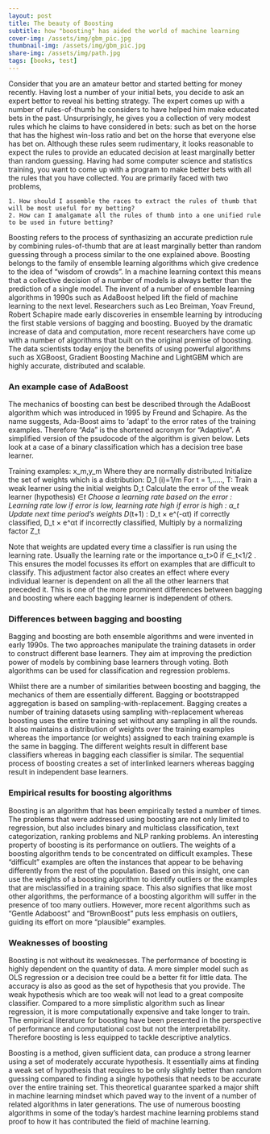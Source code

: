 ```yaml
---
layout: post
title: The beauty of Boosting
subtitle: how "boosting" has aided the world of machine learning
cover-img: /assets/img/gbm_pic.jpg
thumbnail-img: /assets/img/gbm_pic.jpg
share-img: /assets/img/path.jpg
tags: [books, test]
---
```


Consider that you are an amateur bettor and started betting for money recently. Having lost a number of your initial bets, you decide to ask an expert bettor to reveal his betting strategy. The expert comes up with a number of rules-of-thumb he considers to have helped him make educated bets in the past. Unsurprisingly, he gives you a collection of very modest rules which he claims to have considered in bets: such as bet on the horse that has the highest win-loss ratio and bet on the horse that everyone else has bet on.  Although these rules seem rudimentary, it looks reasonable to expect the rules to provide an educated decision at least marginally better than random guessing. Having had some computer science and statistics training, you want to come up with a program to make better bets with all the rules that you have collected. You are primarily faced with two problems,

	1. How should I assemble the races to extract the rules of thumb that will be most useful for my betting?
	2. How can I amalgamate all the rules of thumb into a one unified rule to be used in future betting?
 
Boosting refers to the process of synthasizing an accurate prediction rule by combining rules-of-thumb that are at least marginally better than random guessing through a process similar to the one explained above. 
Boosting belongs to the family of ensemble learning algorithms which give credence to the idea of “wisdom of crowds”. In a machine learning context this means that a collective decision of a number of models is always better than the prediction of a single model. The invent of a number of ensemble learning algorithms in 1990s such as AdaBoost helped lift the field of machine learning to the next level. Researchers such as Leo Breiman, Yoav Freund, Robert Schapire made early discoveries in ensemble learning by introducing the first stable versions of bagging and boosting. Buoyed by the dramatic increase of data and computation, more recent researchers have come up with a number of algorithms that built on the original premise of boosting. The data scientists today enjoy the benefits of using powerful algorithms such as XGBoost, Gradient Boosting Machine and LightGBM which are highly accurate, distributed and scalable.

### An example case of AdaBoost
The mechanics of boosting can best be described through the AdaBoost algorithm which was introduced in 1995 by Freund and Schapire. As the name suggests, Ada-Boost aims to ‘adapt’ to the error rates of the training examples. Therefore “Ada” is the shortened acronym for “Adaptive”. A simplified version of the psudocode of the algorithm is given below. Lets look at a case of a binary classification which has a decision tree base learner.

Training examples:  x_m,y_m Where they are normally distributed
Initialize the set of weights which is a distribution: D_1 (i)=1/m 
For t = 1,….., T:
	Train a weak learner using the initial weights D_t
	Calculate the error of the weak learner (hypothesis) ∈_t
	Choose a learning rate based on the error : Learning rate low if error is low, learning rate high if error is high : α_t 
	Update next time period’s weights D_(t+1) :
	D_t  × e^(-αt)  if correctly classified,
	D_t  × e^αt    if incorrectly classified,
	Multiply by a normalizing factor Z_t

Note that weights are updated every time a classifier is run using the learning rate. Usually the learning rate or the importance α_t>0   if ∈_t<1/2 . This ensures the model focusses its effort on examples that are difficult to classify. This adjustment factor also creates an effect where every individual learner is dependent on all the all the other learners that preceded it. This is one of the more prominent differences between bagging and boosting where each bagging learner is independent of others.

### Differences between bagging and boosting

Bagging and boosting are both ensemble algorithms and were invented in early 1990s. The two approaches manipulate the training datasets in order to construct different base learners. They aim at improving the prediction power of models by combining base learners through voting. Both algorithms can be used for classification and regression problems.

Whilst there are a number of similarities between boosting and bagging, the mechanics of them are essentially different. Bagging or bootstrapped aggregation is based on sampling-with-replacement. Bagging creates a number of training datasets using sampling with-replacement whereas boosting uses the entire training set without any sampling in all the rounds. It also maintains a distribution of weights over the training examples whereas the importance (or weights) assigned to each training example is the same in bagging. The different weights result in different base classifiers whereas in bagging each classifier is similar. The sequential process of boosting creates a set of interlinked learners whereas bagging result in independent base learners. 

### Empirical results for boosting algorithms

Boosting is an algorithm that has been empirically tested a number of times. The problems that were addressed using boosting are not only limited to regression, but also includes binary and multiclass classification, text categorization, ranking problems and NLP ranking problems. An interesting property of boosting is its performance on outliers. The weights of a boosting algorithm tends to be concentrated on difficult examples. These “difficult” examples are often the instances that appear to be behaving differently from the rest of the population. Based on this insight, one can use the weights of a boosting algorithm to identify outliers or the examples that are misclassified in a training space. This also signifies that like most other algorithms, the performance of a boosting algorithm will suffer in the presence of too many outliers. However, more recent algorithms such as “Gentle Adaboost” and “BrownBoost” puts less emphasis on outliers, guiding its effort on more “plausible” examples.

### Weaknesses of boosting

Boosting is not without its weaknesses. The performance of boosting is highly dependent on the quantity of data. A more simpler model such as OLS regression or a decision tree could be a better fit for little data. The accuracy is also as good as the set of hypothesis that you provide. The weak hypothesis which are too weak will not lead to a great composite classifier. Compared to a more simplistic algorithm such as linear regression, it is more computationally expensive and take longer to train. The empirical literature for boosting have been presented in the perspective of performance and computational cost but not the interpretability. Therefore boosting is less equipped to tackle descriptive analytics.

Boosting is a method, given sufficient data, can produce a strong learner using a set of moderately accurate hypothesis. It essentially aims at finding a weak set of hypothesis that requires to be only slightly better than random guessing compared to finding a single hypothesis that needs to be accurate over the entire training set. This theoretical guarantee sparked a major shift in machine learning mindset which paved way to the invent of a number of related algorithms in later generations. The use of numerous boosting algorithms in some of the today’s hardest machine learning problems stand proof to how it has contributed the field of machine learning.
